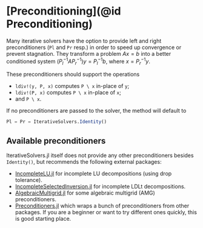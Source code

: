 # [Preconditioning](@id Preconditioning)

Many iterative solvers have the option to provide left and right preconditioners (`Pl` and `Pr` resp.) in order to speed up convergence or prevent stagnation. They transform a problem $Ax = b$ into a better conditioned system $(P_l^{-1}AP_r^{-1})y = P_l^{-1}b$, where $x = P_r^{-1}y$.

These preconditioners should support the operations

- `ldiv!(y, P, x)` computes `P \ x` in-place of `y`;
- `ldiv!(P, x)` computes `P \ x` in-place of `x`;
- and `P \ x`.

If no preconditioners are passed to the solver, the method will default to

```julia
Pl = Pr = IterativeSolvers.Identity()
```

## Available preconditioners
IterativeSolvers.jl itself does not provide any other preconditioners besides `Identity()`, but recommends the following external packages:

- [IncompleteLU.jl](https://github.com/haampie/IncompleteLU.jl) for incomplete LU decompositions (using drop tolerance).
- [IncompleteSelectedInversion.jl](https://github.com/ettersi/IncompleteSelectedInversion.jl) for incomplete LDLt decompositions.
- [AlgebraicMultigrid.jl](https://github.com/JuliaLinearAlgebra/AlgebraicMultigrid.jl) for some algebraic multigrid (AMG) preconditioners.
- [Preconditioners.jl](https://github.com/mohamed82008/Preconditioners.jl) which wraps a bunch of preconditioners from other packages. If you are a beginner or want to try different ones quickly, this is good starting place.
